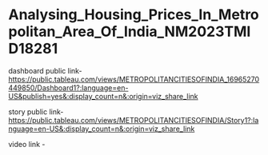 # Analysing_Housing_Prices_In_Metropolitan_Area_Of_India_NM2023TMID18281


dashboard public link-https://public.tableau.com/views/METROPOLITANCITIESOFINDIA_16965270449850/Dashboard1?:language=en-US&publish=yes&:display_count=n&:origin=viz_share_link

story public link-https://public.tableau.com/views/METROPOLITANCITIESOFINDIA/Story1?:language=en-US&:display_count=n&:origin=viz_share_link

video link -

